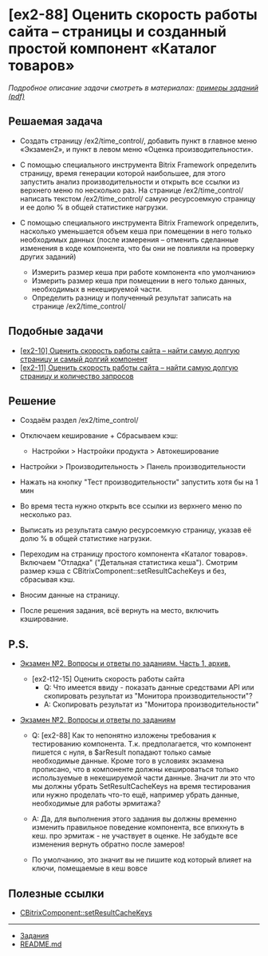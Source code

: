 # [ex2-88] Оценить скорость работы сайта – страницы и созданный простой компонент «Каталог товаров»

*Подробное описание задачи смотреть в материалах: [примеры заданий (pdf)](../pubinfo/Ex2AllType.pdf)*

## Решаемая задача

* Создать страницу /ex2/time_control/, добавить пункт в главное меню «Экзамен2», и пункт в левом меню «Оценка производительности».

* С помощью специального инструмента Bitrix Framework определить страницу, время генерации которой наибольшее, для этого запустить анализ производительности и открыть все ссылки из верхнего меню по несколько раз. На странице /ex2/time_control/ написать текстом /ex2/time_control/ самую ресурсоемкую страницу и ее долю % в общей статистике нагрузки.

* С помощью специального инструмента Bitrix Framework определить, насколько уменьшается объем кеша при помещении в него только необходимых данных (после измерения – отменить сделанные изменения в коде компонента, что бы они не повлияли на проверку других заданий)
    * Измерить размер кеша при работе компонента «по умолчанию»
    * Измерить размер кеша при помещении в него только данных, необходимых в некешируемой части.
    * Определить разницу и полученный результат записать на странице /ex2/time_control/

## Подобные задачи

* [[ex2-10] Оценить скорость работы сайта – найти самую долгую страницу и самый долгий компонент](./ex2-10.md)
* [[ex2-11] Оценить скорость работы сайта – найти самую долгую страницу и количество запросов](./ex2-11.md)

## Решение

* Создаём раздел /ex2/time_control/

* Отключаем кеширование + Сбрасываем кэш:
    * Настройки > Настройки продукта > Автокеширование

* Настройки > Производительность > Панель производительности

* Нажать на кнопку "Тест производительности" запустить хотя бы на 1 мин

* Во время теста нужно открыть все ссылки из верхнего меню по несколько раз.

* Выписать из результата самую ресурсоемкую страницу, указав её долю % в общей статистике нагрузки.

* Переходим на страницу простого компонента «Каталог товаров». Включаем "Отладка" ("Детальная статистика кеша"). Смотрим размер кэша с CBitrixComponent::setResultCacheKeys и без, сбрасывая кэш.

* Вносим данные на страницу.

* После решения задания, всё вернуть на место, включить кэширование.

## P.S.

* [Экзамен №2. Вопросы и ответы по заданиям. Часть 1, архив.](https://dev.1c-bitrix.ru/support/forum/forum6/topic83477/)
    * [ex2-t12-15] Оценить скорость работы сайта
        * Q: Что имеется ввиду - показать данные средствами API или скопировать результат из "Монитора производительности"?
        * A: Скопировать результат из "Монитора производительности"

* [Экзамен №2. Вопросы и ответы по заданиям](https://dev.1c-bitrix.ru/support/forum/forum6/topic91539/?PAGEN_1=12)
    * Q: [ex2-88] Как то непонятно изложены требования к тестированию компонента. Т.к. предполагается, что компонент пишется с нуля, в $arResult попадают только самые необходимые данные. Кроме того в условиях экзамена прописано, что в компоненте должны кешироваться только используемые в некешируемой части данные. Значит ли это что мы должны убрать SetResultCacheKeys на время тестирования или нужно проделать что-то ещё, например убрать данные, необходимые для работы эрмитажа?
    * A: Да, для выполнения этого задания вы должны временно изменить правильное поведение компонента, все впихнуть в кеш.  про эрмитаж - не участвует в оценке. Не забудьте все изменения вернуть обратно после замеров!

    * По умолчанию, это значит вы не пишите код который влияет на ключи, помещаемые в кеш вовсе

## Полезные ссылки

* [CBitrixComponent::setResultCacheKeys](https://dev.1c-bitrix.ru/api_help/main/reference/cbitrixcomponent/setresultcachekeys.php)

____
* [Задания](tasks.md)
* [README.md](../../README.md)